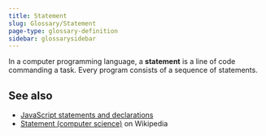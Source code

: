 ```yaml
---
title: Statement
slug: Glossary/Statement
page-type: glossary-definition
sidebar: glossarysidebar
---
```


In a computer programming language, a **statement** is a line of code commanding a task. Every program consists of a sequence of statements.

## See also

- [JavaScript statements and declarations](/en-US/docs/Web/JavaScript/Reference/Statements)
- [Statement (computer science)](<https://en.wikipedia.org/wiki/Statement_(computer_science)>) on Wikipedia
